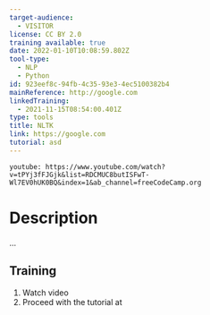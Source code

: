 ```yaml
---
target-audience:
  - VISITOR
license: CC BY 2.0
training available: true
date: 2022-01-10T10:08:59.802Z
tool-type:
  - NLP
  - Python
id: 923eef8c-94fb-4c35-93e3-4ec5100382b4
mainReference: http://google.com
linkedTraining:
  - 2021-11-15T08:54:00.401Z
type: tools
title: NLTK
link: https://google.com
tutorial: asd
---
```

`youtube: https://www.youtube.com/watch?v=tPYj3fFJGjk&list=RDCMUC8butISFwT-Wl7EV0hUK0BQ&index=1&ab_channel=freeCodeCamp.org`

# Description

... 

## Training

1. Watch video
2. Proceed with the tutorial at